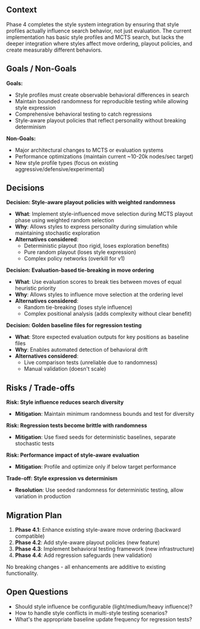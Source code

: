 ## Context

Phase 4 completes the style system integration by ensuring that style profiles actually influence search behavior, not just evaluation. The current implementation has basic style profiles and MCTS search, but lacks the deeper integration where styles affect move ordering, playout policies, and create measurably different behaviors.

## Goals / Non-Goals

**Goals:**
- Style profiles must create observable behavioral differences in search
- Maintain bounded randomness for reproducible testing while allowing style expression
- Comprehensive behavioral testing to catch regressions
- Style-aware playout policies that reflect personality without breaking determinism

**Non-Goals:**
- Major architectural changes to MCTS or evaluation systems
- Performance optimizations (maintain current ~10-20k nodes/sec target)
- New style profile types (focus on existing aggressive/defensive/experimental)

## Decisions

**Decision: Style-aware playout policies with weighted randomness**
- **What**: Implement style-influenced move selection during MCTS playout phase using weighted random selection
- **Why**: Allows styles to express personality during simulation while maintaining stochastic exploration
- **Alternatives considered**:
  - Deterministic playout (too rigid, loses exploration benefits)
  - Pure random playout (loses style expression)
  - Complex policy networks (overkill for v1)

**Decision: Evaluation-based tie-breaking in move ordering**
- **What**: Use evaluation scores to break ties between moves of equal heuristic priority
- **Why**: Allows styles to influence move selection at the ordering level
- **Alternatives considered**:
  - Random tie-breaking (loses style influence)
  - Complex positional analysis (adds complexity without clear benefit)

**Decision: Golden baseline files for regression testing**
- **What**: Store expected evaluation outputs for key positions as baseline files
- **Why**: Enables automated detection of behavioral drift
- **Alternatives considered**:
  - Live comparison tests (unreliable due to randomness)
  - Manual validation (doesn't scale)

## Risks / Trade-offs

**Risk: Style influence reduces search diversity**
- **Mitigation**: Maintain minimum randomness bounds and test for diversity

**Risk: Regression tests become brittle with randomness**
- **Mitigation**: Use fixed seeds for deterministic baselines, separate stochastic tests

**Risk: Performance impact of style-aware evaluation**
- **Mitigation**: Profile and optimize only if below target performance

**Trade-off: Style expression vs determinism**
- **Resolution**: Use seeded randomness for deterministic testing, allow variation in production

## Migration Plan

1. **Phase 4.1**: Enhance existing style-aware move ordering (backward compatible)
2. **Phase 4.2**: Add style-aware playout policies (new feature)
3. **Phase 4.3**: Implement behavioral testing framework (new infrastructure)
4. **Phase 4.4**: Add regression safeguards (new validation)

No breaking changes - all enhancements are additive to existing functionality.

## Open Questions

- Should style influence be configurable (light/medium/heavy influence)?
- How to handle style conflicts in multi-style testing scenarios?
- What's the appropriate baseline update frequency for regression tests?
